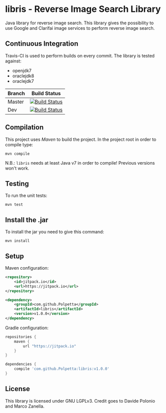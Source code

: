 # libris - Reverse Image Search Library
Java library for reverse image search.
This library gives the possibility to use Google and Clarifai image services to perform reverse image search.

## Continuous Integration
Travis-CI is used to perform builds on every commit. The library is tested against:
- openjdk7
- oraclejdk8
- oraclejdk7

| Branch | Build Status |
| ------ | -------------|
| Master | [![Build Status](https://travis-ci.org/Polpetta/libris.svg?branch=master)](https://travis-ci.org/Polpetta/libris) |
| Dev    | [![Build Status](https://travis-ci.org/Polpetta/libris.svg?branch=dev)](https://travis-ci.org/Polpetta/libris)    |

## Compilation
This project uses _Maven_ to build the project. In the project root in order to compile type:
```
mvn compile
```
N.B.: `libris` needs at least Java v7 in order to compile! Previous versions won't work.

## Testing
To run the unit tests:
```
mvn test
```

## Install the .jar
To install the jar you need to give this command:
```
mvn install
```
## Setup

Maven configuration:
```xml
<repository>
    <id>jitpack.io</id>
    <url>https://jitpack.io</url>
</repository>

<dependency>
    <groupId>com.github.Polpetta</groupId>
    <artifactId>libris</artifactId>
    <version>v1.0.0</version>
</dependency>
```

Gradle configuration:
```groovy
repositories {
    maven {
        url "https://jitpack.io"
    }
}

dependencies {
    compile 'com.github.Polpetta:libris:v1.0.0'
}
```

## License

This library is licensed under GNU LGPLv3. Credit goes to Davide Polonio and Marco Zanella.

